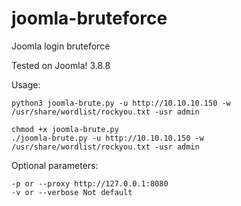 # joomla-bruteforce
Joomla login bruteforce

Tested on Joomla! 3.8.8

Usage:

	python3 joomla-brute.py -u http://10.10.10.150 -w /usr/share/wordlist/rockyou.txt -usr admin
	
	chmod +x joomla-brute.py
	./joomla-brute.py -u http://10.10.10.150 -w /usr/share/wordlist/rockyou.txt -usr admin

Optional parameters:
	
	-p or --proxy http://127.0.0.1:8080
	-v or --verbose Not default
